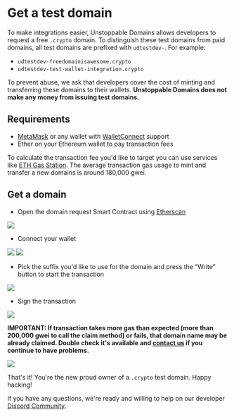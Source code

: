 # Get a test domain

To make integrations easier, Unstoppable Domains allows developers to request a free `.crypto` domain. To distinguish these test domains from paid domains, all test domains are prefixed with `udtestdev-`. For example:

- `udtestdev-freedomainisawesome.crypto`
- `udtestdev-test-wallet-integration.crypto`

To prevent abuse, we ask that developers cover the cost of minting and transferring these domains to their wallets. **Unstoppable Domains does not make any money from issuing test domains.**

## Requirements

- [MetaMask](https://metamask.io/) or any wallet with [WalletConnect](https://walletconnect.org/wallets) support
- Ether on your Ethereum wallet to pay transaction fees

To calculate the transaction fee you'd like to target you can use services like [ETH Gas Station](https://ethgasstation.info/calculatorTxV.php). The average transaction gas usage to mint and transfer a new domains is around 180,000 gwei.

## Get a domain

-  Open the domain request Smart Contract using [Etherscan](https://etherscan.io/address/0x1fC985cAc641ED5846b631f96F35d9b48Bc3b834#writeContract)

![](../.gitbook/assets/integrations/get-test-domain/step-1.png)

- Connect your wallet

![](../.gitbook/assets/integrations/get-test-domain/step-2.png)
![](../.gitbook/assets/integrations/get-test-domain/step-2-1.png)

- Pick the suffix you'd like to use for the domain and press the “Write” button to start the transaction

![](../.gitbook/assets/integrations/get-test-domain/step-3.png)

- Sign the transaction

![](../.gitbook/assets/integrations/get-test-domain/step-4.png)

**IMPORTANT: If transaction takes more gas than expected (more than 200,000 gwei to call the claim method) or fails, that domain name may be already claimed. Double check it's available and [contact us](https://discord.gg/b6ZVxSZ9Hn) if you continue to have problems.**

![](../.gitbook/assets/integrations/get-test-domain/step-4-1.png)

That's it! You're the new proud owner of a `.crypto` test domain. Happy hacking!

If you have any questions, we're ready and willing to help on our developer [Discord Community](https://discord.gg/b6ZVxSZ9Hn).